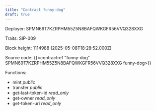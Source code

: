 ```yaml
---
title: "Contract funny-dog"
draft: true
---
```

Deployer: SPMN69T7KZRPHM55Z5N8BAFQWKGFR56VVQ328XXG

Traits:
SIP-009 



Block height: 1114988 (2025-05-08T18:28:52.000Z)

Source code: {{<contractref "funny-dog" SPMN69T7KZRPHM55Z5N8BAFQWKGFR56VVQ328XXG funny-dog>}}

Functions:

* mint _public_
* transfer _public_
* get-last-token-id _read_only_
* get-owner _read_only_
* get-token-uri _read_only_
